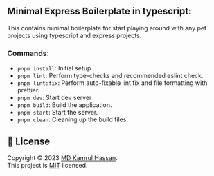 ## Minimal Express Boilerplate in typescript:

This contains minimal boilerplate for start playing around with any pet projects using typescript and express projects.

### Commands:

- `pnpm install`: Initial setup
- `pnpm lint`: Perform type-checks and recommended eslint check.
- `pnpm lint:fix`: Perform auto-fixable lint fix and file formatting with prettier.
- `pnpm dev`: Start dev server
- `pnpm build`: Build the application.
- `pnpm start`: Start the server.
- `pnpm clean`: Cleaning up the build files.

## 📝 License

Copyright © 2023 [MD Kamrul Hassan](https://github.com/kamrul1157024). <br />
This project is [MIT](https://github.com/kamrul1157024/node-express-ts-minimal-boilerplate/blob/main/LICENSE) licensed.
